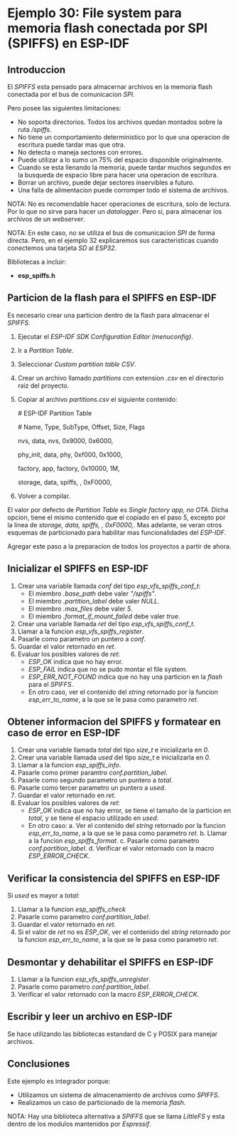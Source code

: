 # Ejemplo 30: File system para memoria flash conectada por SPI (SPIFFS) en ESP-IDF

## Introduccion

El _SPIFFS_ esta pensado para almacernar archivos en la memoria flash conectada por el bus de comunicacion _SPI_.

Pero posee las siguientes limitaciones:

- No soporta directorios. Todos los archivos quedan montados sobre la ruta _/spiffs_.
- No tiene un comportamiento deterministico por lo que una operacion de escritura puede tardar mas que otra.
- No detecta o maneja sectores con errores.
- Puede utilizar a lo sumo un 75% del espacio disponible originalmente.
- Cuando se esta llenando la memoria, puede tardar muchos segundos en la busqueda de espacio libre para hacer una operacion de escritura.
- Borrar un archivo, puede dejar sectores inservibles a futuro.
- Una falla de alimentacion puede corromper todo el sistema de archivos.

NOTA: No es recomendable hacer operaciones de escritura, solo de lectura. Por lo que no sirve para hacer un _datalogger_. Pero si, para almacenar los archivos de un _webserver_.

NOTA: En este caso, no se utiliza el bus de comunicacion _SPI_ de forma directa. Pero, en el ejemplo 32 explicaremos sus caracteristicas cuando conectemos una tarjeta _SD_ al _ESP32_.

Bibliotecas a incluir:

- **esp_spiffs.h**

## Particion de la flash para el SPIFFS en ESP-IDF

Es necesario crear una particion dentro de la flash para almacenar el _SPIFFS_.

1. Ejecutar el _ESP-IDF SDK Configuration Editor (menuconfig)_.
2. Ir a _Partition Table_.
3. Seleccionar _Custom partition table CSV_.
4. Crear un archivo llamado _partitions_ con extension _.csv_ en el directorio raiz del proyecto.
5. Copiar al archivo _partitions.csv_ el siguiente contenido:

   \# ESP-IDF Partition Table

   \# Name, Type, SubType, Offset, Size, Flags

   nvs, data, nvs, 0x9000, 0x6000,

   phy_init, data, phy, 0xf000, 0x1000,

   factory, app, factory, 0x10000, 1M,

   storage, data, spiffs, , 0xF0000,

6. Volver a compilar.

El valor por defecto de _Partition Table_ es _Single factory app, no OTA_. Dicha opcion, tiene el mismo contenido que el copiado en el paso 5, excepto por la linea de _storage, data, spiffs, , 0xF0000,_. Mas adelante, se veran otros esquemas de particionado para habilitar mas funcionalidades del _ESP-IDF_.

Agregar este paso a la preparacion de todos los proyectos a partir de ahora.

## Inicializar el SPIFFS en ESP-IDF

1. Crear una variable llamada _conf_ del tipo _esp_vfs_spiffs_conf_t_:
   - El miembro _.base_path_ debe valer _"/spiffs"_.
   - El miembro _.partition_label_ debe valer _NULL_.
   - El miembro _.max_files_ debe valer _5_.
   - El miembro _.format_if_mount_failed_ debe valer _true_.
2. Crear una variable llamada _ret_ del tipo _esp_vfs_spiffs_conf_t_.
3. Llamar a la funcion _esp_vfs_spiffs_register_.
4. Pasarle como parametro un puntero a _conf_.
5. Guardar el valor retornado en _ret_.
6. Evaluar los posibles valores de _ret_:
   - _ESP_OK_ indica que no hay error.
   - _ESP_FAIL_ indica que no se pudo montar el file system.
   - _ESP_ERR_NOT_FOUND_ indica que no hay una particion en la _flash_ para el _SPIFFS_.
   - En otro caso, ver el contenido del _string_ retornado por la funcion _esp_err_to_name_, a la que se le pasa como parametro _ret_.

## Obtener informacion del SPIFFS y formatear en caso de error en ESP-IDF

1. Crear una variable llamada _total_ del tipo _size_t_ e inicializarla en _0_.
2. Crear una variable llamada _used_ del tipo _size_t_ e inicializarla en _0_.
3. Llamar a la funcion _esp_spiffs_info_.
4. Pasarle como primer paramtro _conf.partition_label_.
5. Pasarle como segundo parametro un puntero a _total_.
6. Pasarle como tercer parametro un puntero a _used_.
7. Guardar el valor retornado en _ret_.
8. Evaluar los posibles valores de _ret_:
   - _ESP_OK_ indica que no hay error, se tiene el tamaño de la particion en _total_, y se tiene el espacio utilizado en _used_.
   - En otro caso:
     a. Ver el contenido del _string_ retornado por la funcion _esp_err_to_name_, a la que se le pasa como parametro _ret_.
     b. Llamar a la funcion _esp_spiffs_format_.
     c. Pasarle como parametro _conf.partition_label_.
     d. Verificar el valor retornado con la macro _ESP_ERROR_CHECK_.

## Verificar la consistencia del SPIFFS en ESP-IDF

Si _used_ es mayor a _total_:

1. Llamar a la funcion _esp_spiffs_check_
2. Pasarle como parametro _conf.partition_label_.
3. Guardar el valor retornado en _ret_.
4. Si el valor de _ret_ no es _ESP_OK_, ver el contenido del _string_ retornado por la funcion _esp_err_to_name_, a la que se le pasa como parametro _ret_.

## Desmontar y dehabilitar el SPIFFS en ESP-IDF

1. Llamar a la funcion _esp_vfs_spiffs_unregister_.
2. Pasarle como parametro _conf.partition_label_.
3. Verificar el valor retornado con la macro _ESP_ERROR_CHECK_.

## Escribir y leer un archivo en ESP-IDF

Se hace utilizando las bibliotecas estandard de C y POSIX para manejar archivos.

## Conclusiones

Este ejemplo es integrador porque:

- Utilizamos un sistema de almacenamiento de archivos como _SPIFFS_.
- Realizamos un caso de particionado de la memoria _flash_.

NOTA: Hay una biblioteca alternativa a _SPIFFS_ que se llama _LittleFS_ y esta dentro de los modulos mantenidos por _Espressif_.
